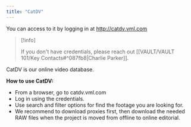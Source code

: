 ```yaml
---
title: "CatDV"
---
```

You can access to it by logging in at http://catdv.vml.com

> [!info]
> 
> If you don't have credentials, please reach out [[VAULT/VAULT 101/Key Contacts#^087fb8|Charlie Parker]].

CatDV is our online video database. 

**How to use CatDV:**
- From a browser, go to catdv.vml.com
- Log in using the credentials.
- Use search and filter options for find the footage you are looking for.
- We recommend to download proxies first, then download the needed RAW files when the project is moved from offline to online editorial.